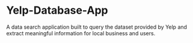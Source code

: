 # Yelp-Database-App
A data search application built to query the dataset provided by Yelp and extract meaningful information for local business and users.
